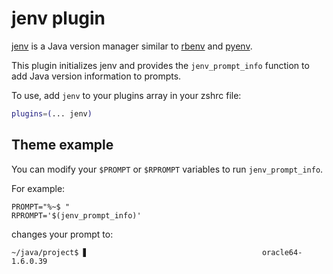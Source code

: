 # jenv plugin

[jenv](https://www.jenv.be/) is a Java version manager similar to
[rbenv](https://github.com/rbenv/rbenv) and
[pyenv](https://github.com/yyuu/pyenv).

This plugin initializes jenv and provides the `jenv_prompt_info` function to add
Java version information to prompts.

To use, add `jenv` to your plugins array in your zshrc file:

```zsh
plugins=(... jenv)
```

## Theme example

You can modify your `$PROMPT` or `$RPROMPT` variables to run `jenv_prompt_info`.

For example:

```
PROMPT="%~$ "
RPROMPT='$(jenv_prompt_info)'
```

changes your prompt to:

```
~/java/project$ ▋                                       oracle64-1.6.0.39
```

